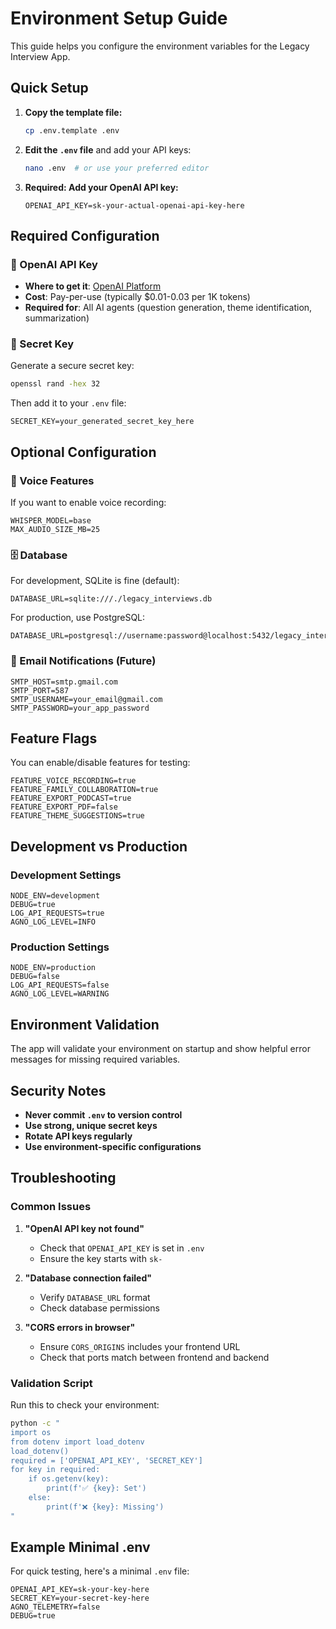 # Environment Setup Guide

This guide helps you configure the environment variables for the Legacy Interview App.

## Quick Setup

1. **Copy the template file:**
   ```bash
   cp .env.template .env
   ```

2. **Edit the `.env` file** and add your API keys:
   ```bash
   nano .env  # or use your preferred editor
   ```

3. **Required: Add your OpenAI API key:**
   ```
   OPENAI_API_KEY=sk-your-actual-openai-api-key-here
   ```

## Required Configuration

### 🔑 OpenAI API Key
- **Where to get it**: [OpenAI Platform](https://platform.openai.com/api-keys)
- **Cost**: Pay-per-use (typically $0.01-0.03 per 1K tokens)
- **Required for**: All AI agents (question generation, theme identification, summarization)

### 🔐 Secret Key
Generate a secure secret key:
```bash
openssl rand -hex 32
```
Then add it to your `.env` file:
```
SECRET_KEY=your_generated_secret_key_here
```

## Optional Configuration

### 🎤 Voice Features
If you want to enable voice recording:
```
WHISPER_MODEL=base
MAX_AUDIO_SIZE_MB=25
```

### 🗄️ Database
For development, SQLite is fine (default):
```
DATABASE_URL=sqlite:///./legacy_interviews.db
```

For production, use PostgreSQL:
```
DATABASE_URL=postgresql://username:password@localhost:5432/legacy_interviews
```

### 📧 Email Notifications (Future)
```
SMTP_HOST=smtp.gmail.com
SMTP_PORT=587
SMTP_USERNAME=your_email@gmail.com
SMTP_PASSWORD=your_app_password
```

## Feature Flags

You can enable/disable features for testing:
```
FEATURE_VOICE_RECORDING=true
FEATURE_FAMILY_COLLABORATION=true
FEATURE_EXPORT_PODCAST=true
FEATURE_EXPORT_PDF=false
FEATURE_THEME_SUGGESTIONS=true
```

## Development vs Production

### Development Settings
```
NODE_ENV=development
DEBUG=true
LOG_API_REQUESTS=true
AGNO_LOG_LEVEL=INFO
```

### Production Settings
```
NODE_ENV=production
DEBUG=false
LOG_API_REQUESTS=false
AGNO_LOG_LEVEL=WARNING
```

## Environment Validation

The app will validate your environment on startup and show helpful error messages for missing required variables.

## Security Notes

- **Never commit `.env` to version control**
- **Use strong, unique secret keys**
- **Rotate API keys regularly**
- **Use environment-specific configurations**

## Troubleshooting

### Common Issues

1. **"OpenAI API key not found"**
   - Check that `OPENAI_API_KEY` is set in `.env`
   - Ensure the key starts with `sk-`

2. **"Database connection failed"**
   - Verify `DATABASE_URL` format
   - Check database permissions

3. **"CORS errors in browser"**
   - Ensure `CORS_ORIGINS` includes your frontend URL
   - Check that ports match between frontend and backend

### Validation Script

Run this to check your environment:
```bash
python -c "
import os
from dotenv import load_dotenv
load_dotenv()
required = ['OPENAI_API_KEY', 'SECRET_KEY']
for key in required:
    if os.getenv(key):
        print(f'✅ {key}: Set')
    else:
        print(f'❌ {key}: Missing')
"
```

## Example Minimal .env

For quick testing, here's a minimal `.env` file:
```
OPENAI_API_KEY=sk-your-key-here
SECRET_KEY=your-secret-key-here
AGNO_TELEMETRY=false
DEBUG=true
```
